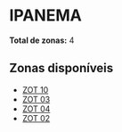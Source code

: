 # IPANEMA

**Total de zonas:** 4

## Zonas disponíveis

- [ZOT 10](./zot-10.md)
- [ZOT 03](./zot-03.md)
- [ZOT 04](./zot-04.md)
- [ZOT 02](./zot-02.md)